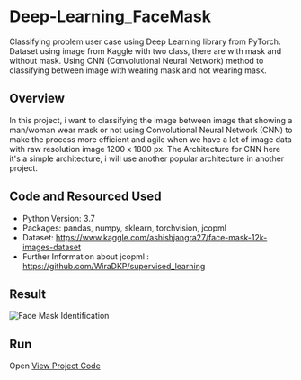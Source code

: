 # Deep-Learning_FaceMask
Classifying problem user case using Deep Learning library from PyTorch. Dataset using image from Kaggle with two class, there are with mask and without mask. Using CNN (Convolutional Neural Network) method to classifying between image with wearing mask and not wearing mask.

## Overview

In this project, i want to classifying the image between image that showing a man/woman wear mask or not using Convolutional Neural Network (CNN) to make the process more efficient and agile when we have a lot of image data with raw resolution image 1200 x 1800 px. The Architecture for CNN here it's a simple architecture, i will use another popular architecture in another project.

## Code and Resourced Used

 - Python Version: 3.7
 - Packages: pandas, numpy, sklearn, torchvision, jcopml
 - Dataset: https://www.kaggle.com/ashishjangra27/face-mask-12k-images-dataset
 - Further Information about jcopml : https://github.com/WiraDKP/supervised_learning
 
## Result
![Face Mask Identification](image.jpg)

## Run
 
 Open [View Project Code](https://github.com/ferdiansatria95/Deep-Learning_FaceMask/blob/master/Portofolio_Deep_Learning_FaceMask.ipynb)


